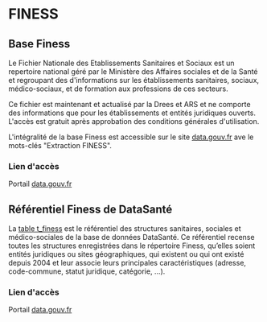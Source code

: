 # FINESS
<!-- SPDX-License-Identifier: MPL-2.0 -->

## Base Finess
Le Fichier Nationale des Etablissements Sanitaires et Sociaux est un repertoire national géré par le Ministère des Affaires sociales et de la Santé et regroupant des d'informations sur les établissements sanitaires, sociaux, médico-sociaux, et de formation aux professions de ces secteurs.

Ce fichier est maintenant et actualisé par la Drees et ARS et ne comporte des informations que pour les établissements et entités juridiques ouverts. L'accès est gratuit après approbation des conditions générales d'utilisation.

L'intégralité de la base Finess est accessible sur le site [data.gouv.fr](https://www.data.gouv.fr/fr/search/?q=extraction+finess) ave le mots-clés "Extraction FINESS". 

### Lien d'accès
Portail [data.gouv.fr](https://www.data.gouv.fr/fr/search/?q=extraction+finess)

## Référentiel Finess de DataSanté

La [table t_finess](https://www.data.gouv.fr/fr/datasets/referentiel-finess-t-finess/) est le référentiel des structures sanitaires, sociales et médico-sociales de la base de données DataSanté. Ce référentiel recense toutes les structures enregistrées dans le répertoire Finess, qu’elles soient entités juridiques ou sites géographiques, qui existent ou qui ont existé depuis 2004 et leur associe leurs principales caractéristiques (adresse, code-commune, statut juridique, catégorie, …). 

### Lien d'accès
Portail [data.gouv.fr](https://www.data.gouv.fr/fr/datasets/referentiel-finess-t-finess/)
